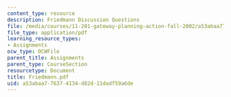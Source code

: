 ```yaml
---
content_type: resource
description: Friedmann Discussion Questions
file: /media/courses/11-201-gateway-planning-action-fall-2002/a53abaa776374134d82d11dadf59a6de_Friedmann.pdf
file_type: application/pdf
learning_resource_types:
- Assignments
ocw_type: OCWFile
parent_title: Assignments
parent_type: CourseSection
resourcetype: Document
title: Friedmann.pdf
uid: a53abaa7-7637-4134-d82d-11dadf59a6de
---
```

